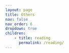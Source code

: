 ```yaml
---
layout: page
title: Others
nav: false
nav_order: 6
dropdown: true
children: 
    - title: reading
      permalink: /reading/
---
```

